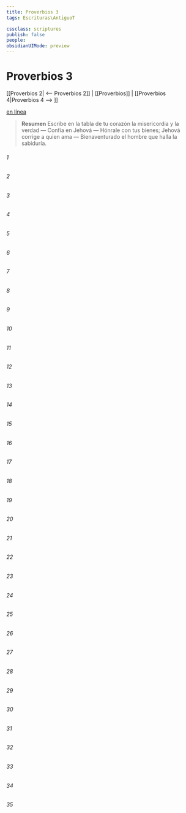 ```yaml
---
title: Proverbios 3
tags: Escrituras\AntiguoT

cssclass: scriptures
publish: false
people:
obsidianUIMode: preview
---
```


# Proverbios 3
[[Proverbios 2| <-- Proverbios 2]] | [[Proverbios]] | [[Proverbios 4|Proverbios 4 --> ]]

[en línea](https://churchofjesuschrist.org/study/scriptures/ot/prov/3?lang=spa)

> __Resumen__
Escribe en la tabla de tu corazón la misericordia y la verdad — Confía en Jehová — Hónrale con tus bienes; Jehová corrige a quien ama — Bienaventurado el hombre que halla la sabiduría.

###### 1 


###### 2 


###### 3 


###### 4 


###### 5 


###### 6 


###### 7 


###### 8 


###### 9 


###### 10 


###### 11 


###### 12 


###### 13 


###### 14 


###### 15 


###### 16 


###### 17 


###### 18 


###### 19 


###### 20 


###### 21 


###### 22 


###### 23 


###### 24 


###### 25 


###### 26 


###### 27 


###### 28 


###### 29 


###### 30 


###### 31 


###### 32 


###### 33 


###### 34 


###### 35 



